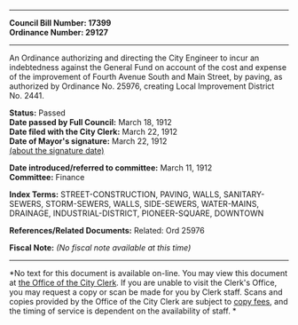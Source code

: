 * * * * *  
  
**Council Bill Number: [](#h0)[](#h2)17399**   
**Ordinance Number: 29127**  
  
* * * * *  
  
An Ordinance authorizing and directing the City Engineer to incur an indebtedness against the General Fund on account of the cost and expense of the improvement of Fourth Avenue South and Main Street, by paving, as authorized by Ordinance No. 25976, creating Local Improvement District No. 2441.  
  
**Status:** Passed   
**Date passed by Full Council:** March 18, 1912   
**Date filed with the City Clerk:** March 22, 1912   
**Date of Mayor's signature:** March 22, 1912   
[(about the signature date)](/~public/approvaldate.htm)   
  
  
**Date introduced/referred to committee:** March 11, 1912   
**Committee:** Finance   
  
**Index Terms:** STREET-CONSTRUCTION, PAVING, WALLS, SANITARY-SEWERS, STORM-SEWERS, WALLS, SIDE-SEWERS, WATER-MAINS, DRAINAGE, INDUSTRIAL-DISTRICT, PIONEER-SQUARE, DOWNTOWN  
  
**References/Related Documents:** Related: Ord 25976  
  
**Fiscal Note:** *(No fiscal note available at this time)*  
  
* * * * *  
  
*No text for this document is available on-line. You may view this document at [the Office of the City Clerk](http://www.seattle.gov/leg/clerk/contactUs.htm). If you are unable to visit the Clerk's Office, you may request a copy or scan be made for you by Clerk staff. Scans and copies provided by the Office of the City Clerk are subject to [copy fees](http://clerk.seattle.gov/~public/clerkfees.htm), and the timing of service is dependent on the availability of staff. *  
  
  
